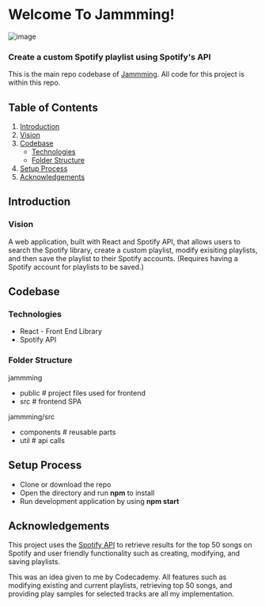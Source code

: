 # Welcome To Jammming!

![image](https://user-images.githubusercontent.com/29739432/115565064-ab647a80-a27e-11eb-821f-7d6bdfefab4c.png)

### Create a custom Spotify playlist using Spotify's API
This is the main repo codebase of [Jammming](http://sonics.surge.sh/). All code for this project is within this repo.

## Table of Contents
1. [Introduction](#introduction)
  1. [Vision](#vision)
2. [Codebase](#codebase)
    - [Technologies](#technologies)
    - [Folder Structure](#structure)
3. [Setup Process](#setup)
4. [Acknowledgements](#acknowledgements)

## Introduction <a id="introduction"></a>
### Vision <a id="vision"></a>
A web application, built with React and Spotify API, that allows users to search the Spotify library, create a custom playlist, modify exisiting playlists, and then save the playlist to their Spotify accounts. (Requires having a Spotify account for playlists to be saved.)

## Codebase <a id="codebase"></a>
### Technologies <a id="technologies"></a>
- React - Front End Library
- Spotify API

### Folder Structure <a id="structure"></a>
jammming
  - public # project files used for frontend
  - src    # frontend SPA
  
jammming/src
  * components  # reusable parts
  * util        # api calls

## Setup Process <a id="setup"></a>
* Clone or download the repo
* Open the directory and run **npm** to install
* Run development application by using **npm start**

## Acknowledgements
This project uses the [Spotify API](https://developer.spotify.com/documentation/web-api/) to retrieve results for the top 50 songs on Spotify and user friendly functionality such as creating, modifying, and saving playlists.

This was an idea given to me by Codecademy. All features such as modifying existing and current playlists, retrieving top 50 songs, and providing play samples for selected tracks are all my implementation.
